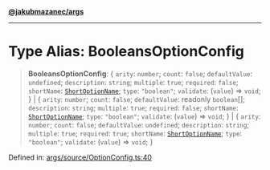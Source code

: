 [**@jakubmazanec/args**](../README.md)

---

# Type Alias: BooleansOptionConfig

> **BooleansOptionConfig**: \{ `arity`: `number`; `count`: `false`; `defaultValue`: `undefined`;
> `description`: `string`; `multiple`: `true`; `required`: `false`; `shortName`:
> [`ShortOptionName`](ShortOptionName.md); `type`: `"boolean"`; `validate`: (`value`) => `void`; \}
> \| \{ `arity`: `number`; `count`: `false`; `defaultValue`: readonly `boolean`[]; `description`:
> `string`; `multiple`: `true`; `required`: `false`; `shortName`:
> [`ShortOptionName`](ShortOptionName.md); `type`: `"boolean"`; `validate`: (`value`) => `void`; \}
> \| \{ `arity`: `number`; `count`: `false`; `defaultValue`: `undefined`; `description`: `string`;
> `multiple`: `true`; `required`: `true`; `shortName`: [`ShortOptionName`](ShortOptionName.md);
> `type`: `"boolean"`; `validate`: (`value`) => `void`; \}

Defined in:
[args/source/OptionConfig.ts:40](https://github.com/jakubmazanec/tools/blob/b70ba93afff7f67760159378262d2c0b19cfed9e/packages/args/source/OptionConfig.ts#L40)
